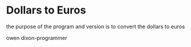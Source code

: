 # Dollars to Euros
the purpose of the program and version is to convert the dollars to euros

  owen dixon-programmer 
